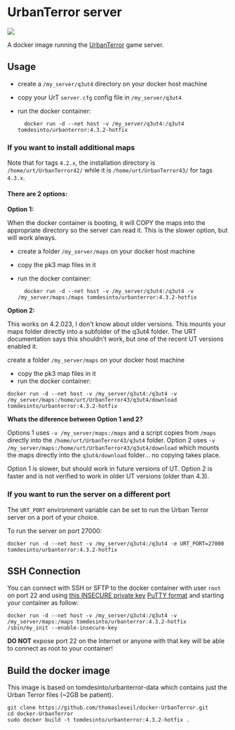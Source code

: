 UrbanTerror server
==================

[![](https://badge.imagelayers.io/tomdesinto/urbanterror:latest.svg)](https://imagelayers.io/?images=tomdesinto/urbanterror:latest 'Get your own badge on imagelayers.io')

A docker image running the [UrbanTerror](http://urbanterror.info) game server.


Usage
-----

- create a `/my_server/q3ut4` directory on your docker host machine
- copy your UrT `server.cfg` config file in `/my_server/q3ut4`
- run the docker container:

        docker run -d --net host -v /my_server/q3ut4:/q3ut4 tomdesinto/urbanterror:4.3.2-hotfix



### If you want to install additional maps

Note that for tags `4.2.x`, the installation directory is `/home/urt/UrbanTerror42/` while it is `/home/urt/UrbanTerror43/` for tags `4.3.x`.

#### There are 2 options:

**Option 1:**

When the docker container is booting, it will COPY the maps into the appropriate directory so the server can read it.  This is the slower option, but will work always.

- create a folder `/my_server/maps` on your docker host machine
- copy the pk3 map files in it
- run the docker container:

        docker run -d --net host -v /my_server/q3ut4:/q3ut4 -v /my_server/maps:/maps tomdesinto/urbanterror:4.3.2-hotfix

**Option 2:**

This works on 4.2.023, I don't know about older versions.  This mounts your maps folder directly into a subfolder of the q3ut4 folder.  The URT documentation says this shouldn't work, but one of the recent UT versions enabled it.

 create a folder `/my_server/maps` on your docker host machine
- copy the pk3 map files in it
- run the docker container:

```
docker run -d --net host -v /my_server/q3ut4:/q3ut4 -v /my_server/maps:/home/urt/UrbanTerror43/q3ut4/download tomdesinto/urbanterror:4.3.2-hotfix
```

**Whats the diference between Option 1 and 2?**

Options 1 uses `-v /my_server/maps:/maps` and a script copies from `/maps` directly into the `/home/urt/UrbanTerror43/q3ut4` folder.  Option 2 uses `-v /my_server/maps:/home/urt/UrbanTerror43/q3ut4/download` which mounts the maps directly into the `q3ut4/download` folder... no copying takes place.

Option 1 is slower, but should work in future versions of UT.  Option 2 is faster and is not verified to work in older UT versions (older than 4.3).

### If you want to run the server on a different port

The `URT_PORT` environment variable can be set to run the Urban Terror server on a port of your choice.

To run the server on port 27000:

    docker run -d --net host -v /my_server/q3ut4:/q3ut4 -e URT_PORT=27000 tomdesinto/urbanterror:4.3.2-hotfix



SSH Connection
--------------

You can connect with SSH or SFTP to the docker container with user `root` on port 22 and using [this INSECURE private key][ssh-key] [PuTTY format][putty-key] and starting your container as follow:

    docker run -d --net host -v /my_server/q3ut4:/q3ut4 -v /my_server/maps:/maps tomdesinto/urbanterror:4.3.2-hotfix /sbin/my_init --enable-insecure-key



**DO NOT** expose port 22 on the Internet or anyone with that key will be able to connect as root to your container!


Build the docker image
----------------------

This image is based on tomdesinto/urbanterror-data which contains just the Urban Terror files (~2GB be patient).

    git clone https://github.com/thomasleveil/docker-UrbanTerror.git
    cd docker-UrbanTerror
    sudo docker build -t tomdesinto/urbanterror:4.3.2-hotfix .

[ssh-key]: https://raw.githubusercontent.com/phusion/baseimage-docker/master/image/services/sshd/keys/insecure_key
[putty-key]: https://raw.githubusercontent.com/phusion/baseimage-docker/master/image/services/sshd/keys/insecure_key.ppk
